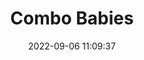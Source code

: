 ---
date: 2022-09-06 11:09:37
title: 'Combo Babies'	
tags: [rollback netcode, 2D fighter, PC, pixel art, online PvP, physics based]
price: $9.99 One time	
img: https://i.imgur.com/iIdLcy2.png
link: https://store.steampowered.com/app/1739200/Combo_Babies/	
discord: https://discord.com/invite/hFdx9XBQ5K	
twitter: https://twitter.com/TableFighter
---